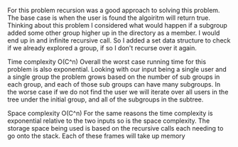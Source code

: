 For this problem recursion was a good approach to solving this problem. The
base case is when the user is found the algoiritm will return true. 
Thinking about this problem I considered what would happen if a subgroup added
some other group higher up in the directory as a member. I would end up in 
and infinite recursive call. So I added a set data structure to check if 
we already explored a group, if so I don't recurse over it again.

Time complexity O(C^n)
Overall the worst case running time for this problem is also exponential. 
Looking with our input being a single user and a single group the problem grows 
based on the number of sub groups in each group, and each of those sub groups
can have many subgroups. In the worse case if we do not find the user we will 
iterate over all users in the tree under the initial group, and all of the 
subgroups in the subtree. 

Space complexity O(C^n)
For the same reasons the time complexity is exponential relative to the two 
inputs so is the space complexity. The storage space being used is based on 
the recursive calls each needing to go onto the stack. Each of these frames 
will take up memory
